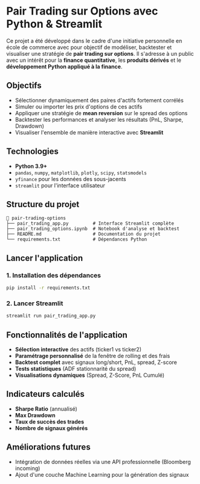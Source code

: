 # Pair Trading sur Options avec Python & Streamlit

Ce projet a été développé dans le cadre d'une initiative personnelle en école de commerce avec pour objectif de modéliser, backtester et visualiser une stratégie de **pair trading sur options**. Il s'adresse à un public avec un intérêt pour la **finance quantitative**, les **produits dérivés** et le **développement Python appliqué à la finance**.

##  Objectifs
- Sélectionner dynamiquement des paires d'actifs fortement corrélés
- Simuler ou importer les prix d'options de ces actifs
- Appliquer une stratégie de **mean reversion** sur le spread des options
- Backtester les performances et analyser les résultats (PnL, Sharpe, Drawdown)
- Visualiser l'ensemble de manière interactive avec **Streamlit**

##  Technologies
- **Python 3.9+**
- `pandas`, `numpy`, `matplotlib`, `plotly`, `scipy`, `statsmodels`
- `yfinance` pour les données des sous-jacents
- `streamlit` pour l'interface utilisateur

##  Structure du projet

```
📁 pair-trading-options
├── pair_trading_app.py         # Interface Streamlit complète
├── pair_trading_options.ipynb  # Notebook d'analyse et backtest
├── README.md                   # Documentation du projet
└── requirements.txt            # Dépendances Python
```

##  Lancer l'application

### 1. Installation des dépendances
```bash
pip install -r requirements.txt
```

### 2. Lancer Streamlit
```bash
streamlit run pair_trading_app.py
```

##  Fonctionnalités de l'application
- **Sélection interactive** des actifs (ticker1 vs ticker2)
- **Paramétrage personnalisé** de la fenêtre de rolling et des frais
- **Backtest complet** avec signaux long/short, PnL, spread, Z-score
- **Tests statistiques** (ADF stationnarité du spread)
- **Visualisations dynamiques** (Spread, Z-Score, PnL Cumulé)

##  Indicateurs calculés
- **Sharpe Ratio** (annualisé)
- **Max Drawdown**
- **Taux de succès des trades**
- **Nombre de signaux générés**

##  Améliorations futures
- Intégration de données réelles via une API professionnelle (Bloomberg incoming)
- Ajout d'une couche Machine Learning pour la génération des signaux


